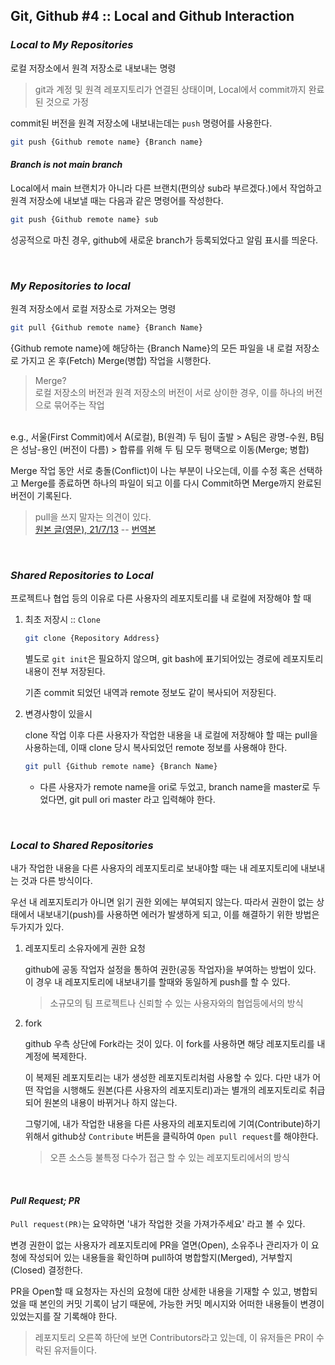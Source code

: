 ##  **Git, Github #4 :: Local and Github Interaction**

### *Local to My Repositories*

로컬 저장소에서 원격 저장소로 내보내는 명령

> git과 계정 및 원격 레포지토리가 연결된 상태이며, Local에서 commit까지 완료된 것으로 가정

commit된 버전을 원격 저장소에 내보내는데는 `push` 명령어를 사용한다.

```bash
git push {Github remote name} {Branch name}
```

#### *Branch is not main branch*

Local에서 main 브랜치가 아니라 다른 브랜치(편의상 sub라 부르겠다.)에서 작업하고 원격 저장소에 내보낼 때는 다음과 같은 명령어를 작성한다.

```bash
git push {Github remote name} sub
```

성공적으로 마친 경우, github에 새로운 branch가 등록되었다고 알림 표시를 띄운다.

<br>

### *My Repositories to local*

원격 저장소에서 로컬 저장소로 가져오는 명령

```bash
git pull {Github remote name} {Branch Name}
```

{Github remote name}에 해당하는 {Branch Name}의 모든 파일을 내 로컬 저장소로 가지고 온 후(Fetch) Merge(병합) 작업을 시행한다.

> Merge?    
로컬 저장소의 버전과 원격 저장소의 버전이 서로 상이한 경우, 이를 하나의 버전으로 묶어주는 작업    
<br>
e.g., 서울(First Commit)에서 A(로컬), B(원격) 두 팀이 출발 > A팀은 광명-수원, B팀은 성남-용인 (버전이 다름) > 합류를 위해 두 팀 모두 평택으로 이동(Merge; 병합)

Merge 작업 동안 서로 충돌(Conflict)이 나는 부분이 나오는데, 이를 수정 혹은 선택하고 Merge를 종료하면 하나의 파일이 되고 이를 다시 Commit하면 Merge까지 완료된 버전이 기록된다.

> pull을 쓰지 말자는 의견이 있다.    
[원본 글(영문), 21/7/13](https://felipec.wordpress.com/2021/07/13/why-is-git-pull-broken/) --
[번역본](https://ryanking13.github.io/2021/10/17/why-git-pull-is-broken.html)
>

<br>

### *Shared Repositories to Local*

프로젝트나 협업 등의 이유로 다른 사용자의 레포지토리를 내 로컬에 저장해야 할 때

1. 최초 저장시 :: `Clone`

    ```bash
    git clone {Repository Address}
    ```

    별도로 `git init`은 필요하지 않으며, git bash에 표기되어있는 경로에 레포지토리 내용이 전부 저장된다.
    
    기존 commit 되었던 내역과 remote 정보도 같이 복사되어 저장된다.

2. 변경사항이 있을시

    clone 작업 이후 다른 사용자가 작업한 내용을 내 로컬에 저장해야 할 때는 pull을 사용하는데, 이때 clone 당시 복사되었던 remote 정보를 사용해야 한다.

    ```bash
    git pull {Github remote name} {Branch Name}
    ```

    - 다른 사용자가 remote name을 ori로 두었고, branch name을 master로 두었다면, git pull ori master 라고 입력해야 한다.

<br>

### *Local to Shared Repositories*

내가 작업한 내용을 다른 사용자의 레포지토리로 보내야할 때는 내 레포지토리에 내보내는 것과 다른 방식이다.

우선 내 레포지토리가 아니면 읽기 권한 외에는 부여되지 않는다. 따라서 권한이 없는 상태에서 내보내기(push)를 사용하면 에러가 발생하게 되고, 이를 해결하기 위한 방법은 두가지가 있다.

1. 레포지토리 소유자에게 권한 요청

    github에 공동 작업자 설정을 통하여 권한(공동 작업자)을 부여하는 방법이 있다. 이 경우 내 레포지토리에 내보내기를 할때와 동일하게 push를 할 수 있다.

    > 소규모의 팀 프로젝트나 신뢰할 수 있는 사용자와의 협업등에서의 방식

2. fork

    github 우측 상단에 Fork라는 것이 있다. 이 fork를 사용하면 해당 레포지토리를 내 계정에 복제한다.
    
    이 복제된 레포지토리는 내가 생성한 레포지토리처럼 사용할 수 있다. 다만 내가 어떤 작업을 시행해도 원본(다른 사용자의 레포지토리)과는 별개의 레포지토리로 취급되어 원본의 내용이 바뀌거나 하지 않는다.

    그렇기에, 내가 작업한 내용을 다른 사용자의 레포지토리에 기여(Contribute)하기 위해서 github상 `Contribute` 버튼을 클릭하여 `Open pull request`를 해야한다.

    > 오픈 소스등 불특정 다수가 접근 할 수 있는 레포지토리에서의 방식

<br>

#### *Pull Request; PR*

`Pull request(PR)`는 요약하면 '내가 작업한 것을 가져가주세요' 라고 볼 수 있다.    

변경 권한이 없는 사용자가 레포지토리에 PR을 열면(Open), 소유주나 관리자가 이 요청에 작성되어 있는 내용들을 확인하며 pull하여 병합할지(Merged), 거부할지(Closed) 결정한다.

PR을 Open할 때 요청자는 자신의 요청에 대한 상세한 내용을 기재할 수 있고, 병합되었을 때 본인의 커밋 기록이 남기 때문에, 가능한 커밋 메시지와 어떠한 내용들이 변경이 있었는지를 잘 기록해야 한다.

> 레포지토리 오른쪽 하단에 보면 Contributors라고 있는데, 이 유저들은 PR이 수락된 유저들이다.